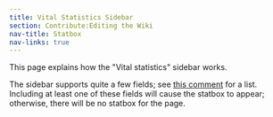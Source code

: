 ```yaml
---
title: Vital Statistics Sidebar
section: Contribute:Editing the Wiki
nav-title: Statbox
nav-links: true
---
```


This page explains how the "Vital statistics" sidebar works.

The sidebar supports quite a few fields; see [this comment](https://github.com/imagej/imagej.github.io/blob/main/_includes/layout/statbox#L30-L72) for a list. Including at least one of these fields will cause the statbox to appear; otherwise, there will be no statbox for the page.

